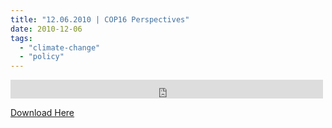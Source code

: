 ```yaml
---
title: "12.06.2010 | COP16 Perspectives"
date: 2010-12-06
tags: 
  - "climate-change"
  - "policy"
---
```


<iframe src="https://archive.org/embed/SNREHotInHere/2010-12-06_COP_Perspectives.mp3" width="500" height="30" frameborder="0" webkitallowfullscreen="true" mozallowfullscreen="true" allowfullscreen></iframe>

[Download Here](https://archive.org/download/SNREHotInHere/2010-12-06_COP_Perspectives.mp3)
